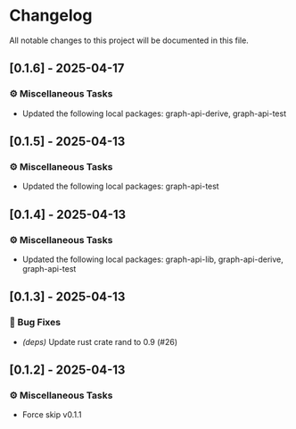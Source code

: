 # Changelog

All notable changes to this project will be documented in this file.

## [0.1.6] - 2025-04-17

### ⚙️ Miscellaneous Tasks

- Updated the following local packages: graph-api-derive, graph-api-test


## [0.1.5] - 2025-04-13

### ⚙️ Miscellaneous Tasks

- Updated the following local packages: graph-api-test


## [0.1.4] - 2025-04-13

### ⚙️ Miscellaneous Tasks

- Updated the following local packages: graph-api-lib, graph-api-derive, graph-api-test


## [0.1.3] - 2025-04-13

### 🐛 Bug Fixes

- *(deps)* Update rust crate rand to 0.9 (#26)


## [0.1.2] - 2025-04-13

### ⚙️ Miscellaneous Tasks

- Force skip v0.1.1

<!-- generated by git-cliff -->
<!-- generated by git-cliff -->
